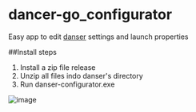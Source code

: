 # dancer-go_configurator
Easy app to edit [danser](https://github.com/Wieku/danser-go) settings and launch properties

##Install steps

1. Install a zip file release
2. Unzip all files indo danser's directory
3. Run danser-configurator.exe 

![image](https://cdn.discordapp.com/attachments/788349108678688792/881889560710217738/unknown.png)
